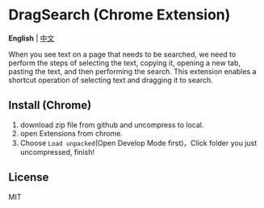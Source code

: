 # DragSearch (Chrome Extension)

**English** | [中文](./README_CN.md)

When you see text on a page that needs to be searched, we need to perform the steps of selecting the text, copying it, opening a new tab, pasting the text, and then performing the search. This extension enables a shortcut operation of selecting text and dragging it to search.

## Install (Chrome)

1. download zip file from github and uncompress to local.
2. open Extensions from chrome.
3. Choose `Load unpacked`(Open Develop Mode first)，Click folder you just uncompressed, finish!

## License
MIT
